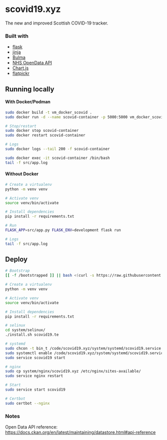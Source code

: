 # scovid19.xyz
The new and improved Scottish COVID-19 tracker.  

### Built with
- [flask](https://flask.palletsprojects.com/en/1.1.x/)
- [jinja](https://jinja.palletsprojects.com/en/2.11.x/)
- [Bulma](https://bulma.io/)
- [NHS OpenData API](https://www.opendata.nhs.scot/dataset)
- [Chart.js](https://www.chartjs.org/)
- [flatpickr](https://flatpickr.js.org/)


## Running locally

#### With Docker/Podman
```bash
sudo docker build -t vm_docker_scovid .
sudo docker run -d --name scovid-container -p 5000:5000 vm_docker_scovid

# Stop/restart
sudo docker stop scovid-container
sudo docker restart scovid-container

# Logs
sudo docker logs --tail 200 -f scovid-container

sudo docker exec -it scovid-container /bin/bash
tail -f src/app.log
```

#### Without Docker
```bash
# Create a virtualenv
python -m venv venv

# Activate venv
source venv/bin/activate

# Install dependencies
pip install -r requirements.txt

# Run
FLASK_APP=src/app.py FLASK_ENV=development flask run

# Logs
tail -f src/app.log
```

## Deploy
```bash
# Bootstrap
[[ -f /bootstrapped ]] || bash <(curl -s https://raw.githubusercontent.com/danstewart/server-bootstrap/master/bootstrap.sh)

# Create a virtualenv
python -m venv venv

# Activate venv
source venv/bin/activate

# Install dependencies
pip install -r requirements.txt

# selinux
cd system/selinux/
./install.sh scovid19.te

# systemd
sudo chcon -t bin_t /code/scovid19.xyz/system/systemd/scovid19.service
sudo systemctl enable /code/scovid19.xyz/system/systemd/scovid19.service
sudo service scovid19 start

# nginx
sudo cp system/nginx/scovid19.xyz /etc/nginx/sites-available/
sudo service nginx restart

# Start
sudo service start scovid19

# Certbot
sudo certbot --nginx
```

### Notes
Open Data API reference:  
https://docs.ckan.org/en/latest/maintaining/datastore.html#api-reference
